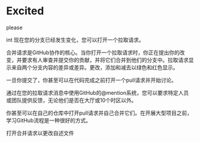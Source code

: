 # Excited

please

int
现在您的分支已经发生变化，您可以打开一个拉取请求。

 

合并请求是GitHub协作的核心。当你打开一个拉取请求时，你正在提出你的改变，并要求有人审查并提交你的贡献，并将它们合并到他们的分支中。拉取请求显示来自两个分支内容的差异或差异。更改，添加和减去以绿色和红色显示。

 

一旦你提交了，你甚至可以在代码完成之前打开一个pull请求并开始讨论。

 

通过在您的拉取请求消息中使用GitHub的@mention系统，您可以要求特定人员或团队提供反馈，无论他们是否在大厅或10个时区以外。

 

你甚至可以在自己的仓库中打开pull请求并自己合并它们。在开展大型项目之前，学习GitHub流程是一种很好的方式。

 

打开合并请求以更改自述文件　
